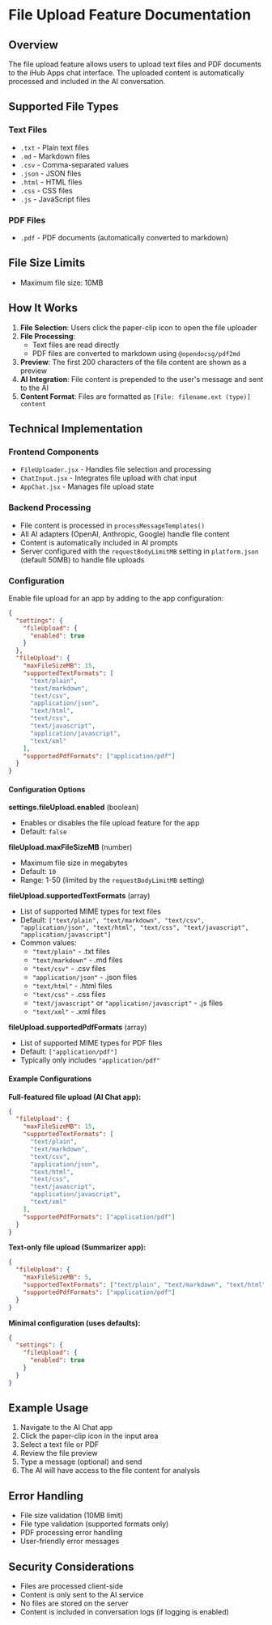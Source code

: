 # File Upload Feature Documentation

## Overview

The file upload feature allows users to upload text files and PDF documents to the iHub Apps chat interface. The uploaded content is automatically processed and included in the AI conversation.

## Supported File Types

### Text Files

- `.txt` - Plain text files
- `.md` - Markdown files
- `.csv` - Comma-separated values
- `.json` - JSON files
- `.html` - HTML files
- `.css` - CSS files
- `.js` - JavaScript files

### PDF Files

- `.pdf` - PDF documents (automatically converted to markdown)

## File Size Limits

- Maximum file size: 10MB

## How It Works

1. **File Selection**: Users click the paper-clip icon to open the file uploader
2. **File Processing**:
   - Text files are read directly
   - PDF files are converted to markdown using `@opendocsg/pdf2md`
3. **Preview**: The first 200 characters of the file content are shown as a preview
4. **AI Integration**: File content is prepended to the user's message and sent to the AI
5. **Content Format**: Files are formatted as `[File: filename.ext (type)] content`

## Technical Implementation

### Frontend Components

- `FileUploader.jsx` - Handles file selection and processing
- `ChatInput.jsx` - Integrates file upload with chat input
- `AppChat.jsx` - Manages file upload state

### Backend Processing

- File content is processed in `processMessageTemplates()`
- All AI adapters (OpenAI, Anthropic, Google) handle file content
- Content is automatically included in AI prompts
- Server configured with the `requestBodyLimitMB` setting in `platform.json` (default 50MB) to handle file uploads

### Configuration

Enable file upload for an app by adding to the app configuration:

```json
{
  "settings": {
    "fileUpload": {
      "enabled": true
    }
  },
  "fileUpload": {
    "maxFileSizeMB": 15,
    "supportedTextFormats": [
      "text/plain",
      "text/markdown",
      "text/csv",
      "application/json",
      "text/html",
      "text/css",
      "text/javascript",
      "application/javascript",
      "text/xml"
    ],
    "supportedPdfFormats": ["application/pdf"]
  }
}
```

#### Configuration Options

**settings.fileUpload.enabled** (boolean)

- Enables or disables the file upload feature for the app
- Default: `false`

**fileUpload.maxFileSizeMB** (number)

- Maximum file size in megabytes
- Default: `10`
- Range: 1-50 (limited by the `requestBodyLimitMB` setting)

**fileUpload.supportedTextFormats** (array)

- List of supported MIME types for text files
- Default: `["text/plain", "text/markdown", "text/csv", "application/json", "text/html", "text/css", "text/javascript", "application/javascript"]`
- Common values:
  - `"text/plain"` - .txt files
  - `"text/markdown"` - .md files
  - `"text/csv"` - .csv files
  - `"application/json"` - .json files
  - `"text/html"` - .html files
  - `"text/css"` - .css files
  - `"text/javascript"` or `"application/javascript"` - .js files
  - `"text/xml"` - .xml files

**fileUpload.supportedPdfFormats** (array)

- List of supported MIME types for PDF files
- Default: `["application/pdf"]`
- Typically only includes `"application/pdf"`

#### Example Configurations

**Full-featured file upload (AI Chat app):**

```json
{
  "fileUpload": {
    "maxFileSizeMB": 15,
    "supportedTextFormats": [
      "text/plain",
      "text/markdown",
      "text/csv",
      "application/json",
      "text/html",
      "text/css",
      "text/javascript",
      "application/javascript",
      "text/xml"
    ],
    "supportedPdfFormats": ["application/pdf"]
  }
}
```

**Text-only file upload (Summarizer app):**

```json
{
  "fileUpload": {
    "maxFileSizeMB": 5,
    "supportedTextFormats": ["text/plain", "text/markdown", "text/html"],
    "supportedPdfFormats": ["application/pdf"]
  }
}
```

**Minimal configuration (uses defaults):**

```json
{
  "settings": {
    "fileUpload": {
      "enabled": true
    }
  }
}
```

## Example Usage

1. Navigate to the AI Chat app
2. Click the paper-clip icon in the input area
3. Select a text file or PDF
4. Review the file preview
5. Type a message (optional) and send
6. The AI will have access to the file content for analysis

## Error Handling

- File size validation (10MB limit)
- File type validation (supported formats only)
- PDF processing error handling
- User-friendly error messages

## Security Considerations

- Files are processed client-side
- Content is only sent to the AI service
- No files are stored on the server
- Content is included in conversation logs (if logging is enabled)
